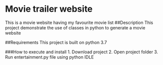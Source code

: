 # Movie trailer website
This is a movie website having my favourite movie list
##Description
This project demonstrate the use of classes in python to generate a movie website 

##Requirements
This project is built on python 3.7

###How to execute and install
    1. Download project
    2. Open project folder
    3. Run entertainment.py file using python IDLE